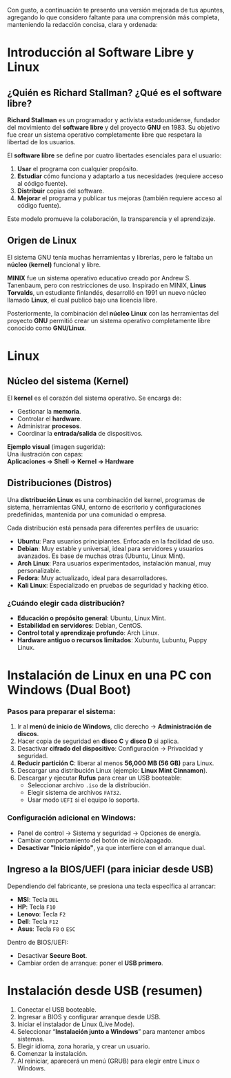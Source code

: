 Con gusto, a continuación te presento una versión mejorada de tus apuntes, agregando lo que considero faltante para una comprensión más completa, manteniendo la redacción concisa, clara y ordenada:

# **Introducción al Software Libre y Linux**

## **¿Quién es Richard Stallman? ¿Qué es el software libre?**

**Richard Stallman** es un programador y activista estadounidense, fundador del movimiento del **software libre** y del proyecto **GNU** en 1983. Su objetivo fue crear un sistema operativo completamente libre que respetara la libertad de los usuarios.

El **software libre** se define por cuatro libertades esenciales para el usuario:

1. **Usar** el programa con cualquier propósito.
2. **Estudiar** cómo funciona y adaptarlo a tus necesidades (requiere acceso al código fuente).
3. **Distribuir** copias del software.
4. **Mejorar** el programa y publicar tus mejoras (también requiere acceso al código fuente).

Este modelo promueve la colaboración, la transparencia y el aprendizaje.

## **Origen de Linux**

El sistema GNU tenía muchas herramientas y librerías, pero le faltaba un **núcleo (kernel)** funcional y libre.

**MINIX** fue un sistema operativo educativo creado por Andrew S. Tanenbaum, pero con restricciones de uso. Inspirado en MINIX, **Linus Torvalds**, un estudiante finlandés, desarrolló en 1991 un nuevo núcleo llamado **Linux**, el cual publicó bajo una licencia libre.

Posteriormente, la combinación del **núcleo Linux** con las herramientas del proyecto **GNU** permitió crear un sistema operativo completamente libre conocido como **GNU/Linux**.

# **Linux**

## **Núcleo del sistema (Kernel)**

El **kernel** es el corazón del sistema operativo. Se encarga de:

- Gestionar la **memoria**.
- Controlar el **hardware**.
- Administrar **procesos**.
- Coordinar la **entrada/salida** de dispositivos.

**Ejemplo visual** (imagen sugerida):  
Una ilustración con capas:  
**Aplicaciones → Shell → Kernel → Hardware**

## **Distribuciones (Distros)**

Una **distribución Linux** es una combinación del kernel, programas de sistema, herramientas GNU, entorno de escritorio y configuraciones predefinidas, mantenida por una comunidad o empresa.

Cada distribución está pensada para diferentes perfiles de usuario:

- **Ubuntu**: Para usuarios principiantes. Enfocada en la facilidad de uso.
- **Debian**: Muy estable y universal, ideal para servidores y usuarios avanzados. Es base de muchas otras (Ubuntu, Linux Mint).
- **Arch Linux**: Para usuarios experimentados, instalación manual, muy personalizable.
- **Fedora**: Muy actualizado, ideal para desarrolladores.
- **Kali Linux**: Especializado en pruebas de seguridad y hacking ético.

### ¿Cuándo elegir cada distribución?

- **Educación o propósito general**: Ubuntu, Linux Mint.
- **Estabilidad en servidores**: Debian, CentOS.
- **Control total y aprendizaje profundo**: Arch Linux.
- **Hardware antiguo o recursos limitados**: Xubuntu, Lubuntu, Puppy Linux.

# **Instalación de Linux en una PC con Windows (Dual Boot)**

### **Pasos para preparar el sistema:**

1. Ir al **menú de inicio de Windows**, clic derecho → **Administración de discos**.
2. Hacer copia de seguridad en **disco C** y **disco D** si aplica.
3. Desactivar **cifrado del dispositivo**: Configuración → Privacidad y seguridad.
4. **Reducir partición C**: liberar al menos **56,000 MB (56 GB)** para Linux.
5. Descargar una distribución Linux (ejemplo: **Linux Mint Cinnamon**).
6. Descargar y ejecutar **Rufus** para crear un USB booteable:
   - Seleccionar archivo `.iso` de la distribución.
   - Elegir sistema de archivos `FAT32`.
   - Usar modo `UEFI` si el equipo lo soporta.

### **Configuración adicional en Windows:**

- Panel de control → Sistema y seguridad → Opciones de energía.
- Cambiar comportamiento del botón de inicio/apagado.
- **Desactivar "Inicio rápido"**, ya que interfiere con el arranque dual.

## **Ingreso a la BIOS/UEFI (para iniciar desde USB)**

Dependiendo del fabricante, se presiona una tecla específica al arrancar:

- **MSI**: Tecla `DEL`
- **HP**: Tecla `F10`
- **Lenovo**: Tecla `F2`
- **Dell**: Tecla `F12`
- **Asus**: Tecla `F8` o `ESC`

Dentro de BIOS/UEFI:

- Desactivar **Secure Boot**.
- Cambiar orden de arranque: poner el **USB primero**.

# **Instalación desde USB (resumen)**

1. Conectar el USB booteable.
2. Ingresar a BIOS y configurar arranque desde USB.
3. Iniciar el instalador de Linux (Live Mode).
4. Seleccionar “**Instalación junto a Windows**” para mantener ambos sistemas.
5. Elegir idioma, zona horaria, y crear un usuario.
6. Comenzar la instalación.
7. Al reiniciar, aparecerá un menú (GRUB) para elegir entre Linux o Windows.

